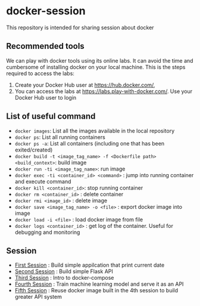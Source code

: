 # docker-session
This repository is intended for sharing session about docker

## Recommended tools
We can play with docker tools using its online labs. It can avoid the time and cumbersome of installing docker on your local machine. This is the steps required to access the labs:
1. Create your Docker Hub user at https://hub.docker.com/, 
2. You can access the labs at https://labs.play-with-docker.com/. Use your Docker Hub user to login

## List of useful command
- `docker images`: List all the images available in the local repository
- `docker ps`: List all running containers
- `docker ps -a`: List all containers (including one that has been exited/created)
- `docker build -t <image_tag_name> -f <Dockerfile path> <build_context>`: build image
- `docker run -ti <image_tag_name>`: run image
- `docker exec -ti <container_id> <command>` : jump into running container and execute command
- `docker kill <container_id>`: stop running container
- `docker rm <container_id>` : delete container
- `docker rmi <image_id>` : delete image
- `docker save <image_tag_name> -o <file>` : export docker image into image
- `docker load -i <file>` : load docker image from file
- `docker logs <container_id>` : get log of the container. Useful for debugging and monitoring

## Session
- [First Session](session-1) : Build simple appilcation that print current date
- [Second Session](session-2) : Build simple Flask API
- [Third Session](session-3) : Intro to docker-compose
- [Fourth Session](session-4) : Train machine learning model and serve it as an API
- [Fifth Session](session-5) : Reuse docker image built in the 4th session to build greater API system